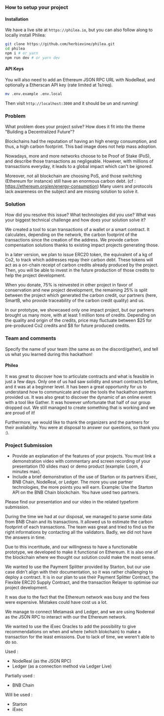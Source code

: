 ### How to setup your project

#### Installation

We have a live site at `https://philea.io`, but you can also follow along to locally install Philea:

```bash
git clone https://github.com/herbievine/philea.git
cd philea
npm i # or yarn
npm run dev # or yarn dev
```

#### API Keys

You will also need to add an Ethereum JSON RPC URL with NodeReal, and optionally a Etherscan API key (rate limited at 1s/req).

```bash
mv .env.example .env.local
```

Then visit `http://localhost:3000` and it should be un and running!

### Problem

What problem does your project solve? How does it fit into the theme "Building a Decentralized Future"?

Blockchains had the reputation of having an high energy consumption, and thus, a high carbon footprint. 
This bad image does not help mass adoption. 

Nowadays, more and more networks choose to be Proof of Stake (PoS), and describe those transactions as negligeable. 
However, with millions of transactions everyday, it leads to a global impact which can't be ignored.

Moreover, not all blockchain are choosing PoS, and those switching (Ethereum for instance) still have an enormous carbon debt.
(cf : https://ethereum.org/en/energy-consumption) 
Many users and protocols lack awareness on the subject and are missing solution to solve it.

### Solution

How did you resolve this issue? What technologies did you use? What was your biggest technical challenge and how does your solution solve it?

We created a tool to scan transactions of a wallet or a smart contract. 
It calculates, depending on the network, the carbon footprint of the transactions since the creation of the address. 
We provide carbon compensation solutions thanks to existing impact projects generating those.

In a later version, we plan to issue ERC20 token, the equivalent of a kg of Co2, to track which addresses repay their carbon debt. These tokens will act as a on-chain receipt of carbon credits already produced by the project. Then, you will be able to invest in the future production of those credits to help the project development.

When you donate, 75% is reinvested in other project in favor of conservation and new project development, the remaining 25% is split between the project which generated the carbon credit, our partners (here, SmartB, who provide traceability of the carbon credit quality) and us. 

In our prototype, we showcased only one impact project, but our partners brought us many more, with at least 1 million tons of credits. Depending on the quality and origin of the credits, price may fluctuate between $25 for pre-produced Co2 credits and $8 for future produced credits. 

### Team and comments

Specify the name of your team (the same as on the discord/gather), and tell us what you learned during this hackathon!

#### Philea

It was great to discover how to articulate contracts and what is feasible in just a few days. Only one of us had saw solidity and smart contracts before, and it was at a beginner level. It has been a great opportunity for us to understand how to communicate and use the tools the hackathon partners provided us. It was also great to discover the dynamic of an online event with a tool like Gather. It was however unfortunate that half of our group dropped out. We still managed to create something that is working and we are proud of it!

Furthermore, we would like to thank the organizers and the partners for their availability. You were at disposal to answer our questions, so thank you :).

### Project Submission

- Provide an explanation of the features of your projects. You must link a demonstration video with commentary and screen recording of your presentation (10 slides max) or demo product (example: Loom, 4 minutes max).
- Include a brief demonstration of the use of Starton or its partners iExec, BNB Chain, NodeReal, or Ledger.
The more you use partner technologies, the more points you will earn. Example: Use the Starton API on the BNB Chain blockchain.
You have used two partners.

Please find our presentation and our video in the related typeform submission.

During the time we had at our disposal, we managed to parse some data from BNB Chain and its transactions.
It allowed us to estimate the carbon footprint of each transactions. 
The team was great and tried to find us the right informations by contacting all the validators. 
Badly, we did not have the answers in time.

Due to this incertitude, and our willingness to have a functionable prototype, we developed to make it functional on Ethereum.
It is also one of the blockchain where we thought our solution could make the most sense.

We wanted to use the Payment Splitter provided by Starton, but our use case didn't align with their documentation, so it was rather challenging to deploy a contract. It is in our plan to use their Payment Splitter Contract, the Flexible ERC20 Supply Contract, and the transaction Relayer to optimise our project development.

It was due to the fact that the Ethereum network was busy and the fees were expensive. Mistakes could have cost us a lot.

We manage to connect Metamask and Ledger, and we are using Nodereal as the JSON RPC to interact with our the Ethereum network.

We wanted to use the iExec Oracles to add the possibility to give recommendations on when and where (which blokchain) to make a transaction for the least emissions. Due to lack of time, we weren't able to do so.

Used :
- NodeReal (as the JSON RPC)
- Ledger (as a connection method via Ledger Live)

Partially used :
- BNB Chain

Will be used :
- Starton
- iExec
